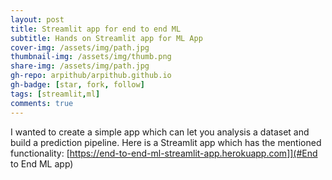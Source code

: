 ```yaml
---
layout: post
title: Streamlit app for end to end ML
subtitle: Hands on Streamlit app for ML App
cover-img: /assets/img/path.jpg
thumbnail-img: /assets/img/thumb.png
share-img: /assets/img/path.jpg
gh-repo: arpithub/arpithub.github.io
gh-badge: [star, fork, follow]
tags: [streamlit,ml]
comments: true
---
```


I wanted to create a simple app which can let you analysis a dataset and build a prediction pipeline.
Here is a Streamlit app which has the mentioned functionality:
[https://end-to-end-ml-streamlit-app.herokuapp.com]](#End to End ML app)

